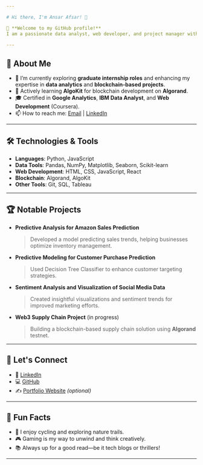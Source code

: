 ```yaml
---

# Hi there, I'm Ansar Afsar! 👋

🌟 **Welcome to my GitHub profile!**  
I am a passionate data analyst, web developer, and project manager with a knack for solving complex problems using technology. My work is focused on delivering impactful solutions in data science and blockchain development.

---
```


## 🚀 About Me
- 🔭 I’m currently exploring **graduate internship roles** and enhancing my expertise in **data analytics** and **blockchain-based projects**.  
- 🌱 Actively learning **AlgoKit** for blockchain development on **Algorand**.  
- 🎓 Certified in **Google Analytics**, **IBM Data Analyst**, and **Web Development** (Coursera).  
- 📫 How to reach me: [Email](ansarafsar001@gmail.com) | [LinkedIn](https://linkedin.com/in/ansarafsar)

---

## 🛠️ Technologies & Tools
- **Languages**: Python, JavaScript
- **Data Tools**: Pandas, NumPy, Matplotlib, Seaborn, Scikit-learn  
- **Web Development**: HTML, CSS, JavaScript, React  
- **Blockchain**: Algorand, AlgoKit  
- **Other Tools**: Git, SQL, Tableau  

---

## 🏆 Notable Projects
- **Predictive Analysis for Amazon Sales Prediction**  
   > Developed a model predicting sales trends, helping businesses optimize inventory management.  
- **Predictive Modeling for Customer Purchase Prediction**  
   > Used Decision Tree Classifier to enhance customer targeting strategies.  
- **Sentiment Analysis and Visualization of Social Media Data**  
   > Created insightful visualizations and sentiment trends for improved marketing efforts.  
- **Web3 Supply Chain Project** (in progress)  
   > Building a blockchain-based supply chain solution using **Algorand** testnet.

---

## 🌟 Let's Connect
- 💼 [LinkedIn](https://linkedin.com/in/ansarafsar)  
- 💻 [GitHub](https://github.com/AnsarAfsar)  
- ✍️ [Portfolio Website](https://your-portfolio.com) *(optional)*  

---

## 💬 Fun Facts
- 🚴 I enjoy cycling and exploring nature trails.  
- 🎮 Gaming is my way to unwind and think creatively.  
- 📚 Always up for a good read—be it tech blogs or thrillers!

---


<!--
**Ansarafsar/Ansarafsar** is a ✨ _special_ ✨ repository because its `README.md` (this file) appears on your GitHub profile.

Here are some ideas to get you started:

- 🔭 I’m currently working on ...
- 🌱 I’m currently learning ...
- 👯 I’m looking to collaborate on ...
- 🤔 I’m looking for help with ...
- 💬 Ask me about ...
- 📫 How to reach me: ...
- 😄 Pronouns: ...
- ⚡ Fun fact: ...
-->
